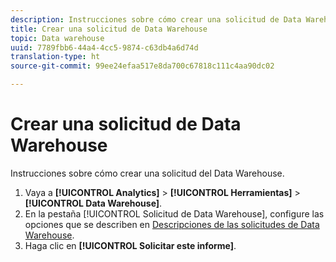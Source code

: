 ```yaml
---
description: Instrucciones sobre cómo crear una solicitud de Data Warehouse.
title: Crear una solicitud de Data Warehouse
topic: Data warehouse
uuid: 7789fbb6-44a4-4cc5-9874-c63db4a6d74d
translation-type: ht
source-git-commit: 99ee24efaa517e8da700c67818c111c4aa90dc02

---
```



# Crear una solicitud de Data Warehouse

Instrucciones sobre cómo crear una solicitud del Data Warehouse.

1. Vaya a **[!UICONTROL Analytics]** > **[!UICONTROL Herramientas]** > **[!UICONTROL Data Warehouse]**.
1. En la pestaña [!UICONTROL Solicitud de Data Warehouse], configure las opciones que se describen en [Descripciones de las solicitudes de Data Warehouse](/help/export/data-warehouse/data-warehouse.md#section_F21C78ED36884C389C852E876AF5CDE8).
1. Haga clic en **[!UICONTROL Solicitar este informe]**.

